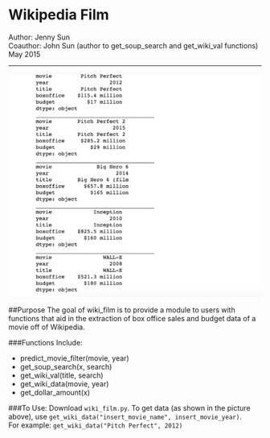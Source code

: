 # Wikipedia Film
Author: Jenny Sun <br />
Coauthor: John Sun (author to get_soup_search and get_wiki_val functions) <br />
May 2015
___________________________________________________________________________________________________________________________
![bb7k-overview](https://raw.githubusercontent.com/jennyzsun/wiki_film/master/wikifilm.png)

##Purpose
The goal of wiki_film is to provide a module to users with functions that aid in the extraction of box office sales and budget data of a movie off of Wikipedia. <br />

###Functions Include:
* predict_movie_filter(movie, year) 
* get_soup_search(x, search) 
* get_wiki_val(title, search) 
* get_wiki_data(movie, year) 
* get_dollar_amount(x) 

###To Use:
Download `wiki_film.py`. To get data (as shown in the picture above), use `get_wiki_data("insert_movie_name", insert_movie_year)`. <br />
For example: `get_wiki_data("Pitch Perfect", 2012)`
